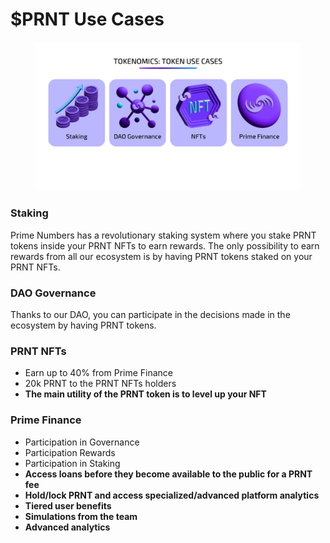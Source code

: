 # $PRNT Use Cases

<figure><img src="../../.gitbook/assets/Copia de TOKENOMICS (1).jpg" alt=""><figcaption></figcaption></figure>

### Staking

Prime Numbers has a revolutionary staking system where you stake PRNT tokens inside your PRNT NFTs to earn rewards. The only possibility to earn rewards from all our ecosystem is by having PRNT tokens staked on your PRNT NFTs.

### DAO Governance

Thanks to our DAO, you can participate in the decisions made in the ecosystem by having PRNT tokens.

### PRNT NFTs

* Earn up to 40% from Prime Finance
* 20k PRNT to the PRNT NFTs holders
* **The main utility of the PRNT token is to level up your NFT**

### Prime Finance

* Participation in Governance
* Participation Rewards
* Participation in Staking
* **Access loans before they become available to the public for a PRNT fee**
* **Hold/lock PRNT and access specialized/advanced platform analytics**
* **Tiered user benefits**
* **Simulations from the team**
* **Advanced analytics**

